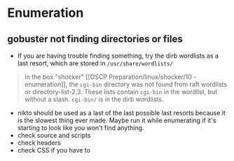 # Enumeration
## gobuster not finding directories or files
* If you are having trouble finding something, try the dirb wordlists as a last resort, which are stored in `/usr/share/wordlists/`
> In the box "shocker" [[OSCP Preparation/linux/shocker/10 - enumeration]], the `cgi-bin` directory was not found from raft wordlists or directory-list-2.3. These lists contain `cgi-bin` in the wordlist, but without a slash. `cgi-bin/` is in the dirb wordlists.
* nikto should be used as a last of the last possible last resorts because it is the slowest thing ever made. Maybe run it while enumerating if it's starting to look like you won't find anything.
* check source and scripts
* check headers
* check CSS if you have to
